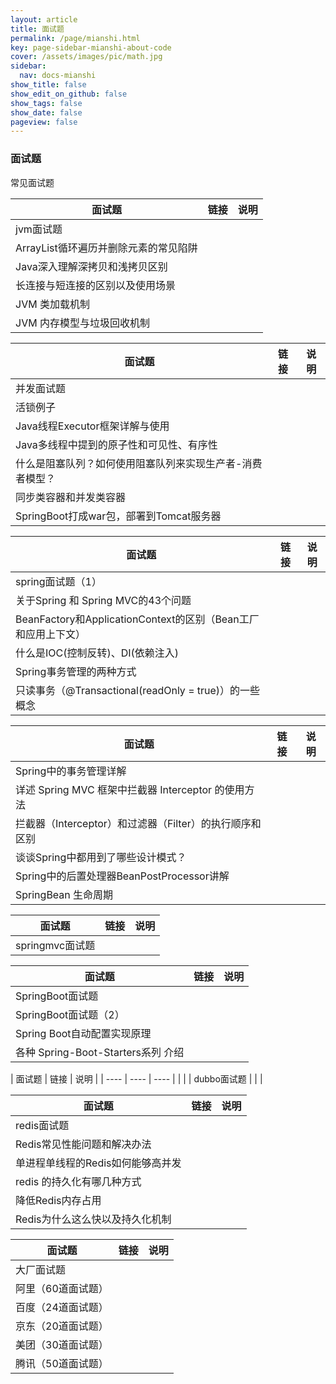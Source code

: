```yaml
---
layout: article
title: 面试题
permalink: /page/mianshi.html
key: page-sidebar-mianshi-about-code
cover: /assets/images/pic/math.jpg
sidebar:
  nav: docs-mianshi
show_title: false
show_edit_on_github: false
show_tags: false
show_date: false
pageview: false
---
```


<style>
  .hero-example p {
    margin: .5rem 0;
  }
  .hero-example--height {
    height: 500px;
  }
  .hero-fill-example {
    background-color: #ccc;
  }
  .hero-fill-example--dark {
    background-color: #123;
  }
  .hero-bg-image-example {
    background-image: url("/docs/assets/images/cover3.jpg");
  }
  .hero-bg-image-example--linear-gradient {
    background-image: linear-gradient(135deg, rgba(255, 69, 0, .5), rgba(255, 197, 0, .2)), url("/docs/assets/images/cover1.jpg");
  }
</style>

<div class="hero hero-example hero--dark hero-bg-image-example my-3">
  <div class="hero__content">
    <h3>面试题</h3>
    <p>常见面试题</p>
  </div>
</div>

|   面试题   |  链接    |   说明   |
| ---- | ---- | ---- |
| 	jvm面试题   |      |      |
| 	ArrayList循环遍历并删除元素的常见陷阱   |      |      |
| 	Java深入理解深拷贝和浅拷贝区别   |      |      |
| 	长连接与短连接的区别以及使用场景   |      |      |
| 	JVM 类加载机制   |      |      |
| 	JVM 内存模型与垃圾回收机制   |      |      |

|   面试题   |  链接    |   说明   |
| ---- | ---- | ---- |
| 	并发面试题   |      |      |
| 	活锁例子   |      |      |
| 	Java线程Executor框架详解与使用   |      |      |
| 	Java多线程中提到的原子性和可见性、有序性   |      |      |
| 	什么是阻塞队列？如何使用阻塞队列来实现生产者-消费者模型？   |      |      |
| 	同步类容器和并发类容器   |      |      |
| 	SpringBoot打成war包，部署到Tomcat服务器   |      |      |

|   面试题   |  链接    |   说明   |
| ---- | ---- | ---- |
| 	spring面试题（1）   |      |      |
| 	关于Spring 和 Spring MVC的43个问题   |      |      |
| 	BeanFactory和ApplicationContext的区别（Bean工厂和应用上下文）   |      |      |
| 	什么是IOC(控制反转)、DI(依赖注入)   |      |      |
| 	Spring事务管理的两种方式   |      |      |
| 	只读事务（@Transactional(readOnly = true)）的一些概念   |      |      |

|   面试题   |  链接    |   说明   |
| ---- | ---- | ---- |
| 	Spring中的事务管理详解   |      |      |
| 	详述 Spring MVC 框架中拦截器 Interceptor 的使用方法   |      |      |
| 	拦截器（Interceptor）和过滤器（Filter）的执行顺序和区别   |      |      |
| 	谈谈Spring中都用到了哪些设计模式？   |      |      |
| 	Spring中的后置处理器BeanPostProcessor讲解   |      |      |
| 	SpringBean 生命周期   |      |      |

|   面试题   |  链接    |   说明   |
| ---- | ---- | ---- |
| 	springmvc面试题   |      |      |

|   面试题   |  链接    |   说明   |
| ---- | ---- | ---- |
| 	SpringBoot面试题   |      |      |
| 	SpringBoot面试题（2）   |      |      |
| 	Spring Boot自动配置实现原理   |      |      |
| 	各种 Spring-Boot-Starters系列 介绍   |      |      |

|   面试题   |  链接    |   说明   |
| ---- | ---- | ---- |  |      |
| 	dubbo面试题   |      |      |

|   面试题   |  链接    |   说明   |
| ---- | ---- | ---- |
| 	redis面试题   |      |      |
| 	Redis常见性能问题和解决办法   |      |      |
| 	单进程单线程的Redis如何能够高并发   |      |      |
| 	redis 的持久化有哪几种方式   |      |      |
| 	降低Redis内存占用   |      |      |
| 	Redis为什么这么快以及持久化机制   |      |      |

|   面试题   |  链接    |   说明   |
| ---- | ---- | ---- |
| 	大厂面试题   |      |      |
| 	阿里（60道面试题）   |      |      |
| 	百度（24道面试题）   |      |      |
| 	京东（20道面试题）   |      |      |
| 	美团（30道面试题）   |      |      |
| 	腾讯（50道面试题）   |      |      |
